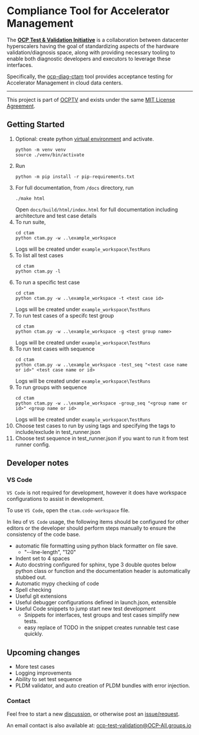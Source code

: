 # Compliance Tool for Accelerator Management

The [**OCP Test & Validation Initiative**](https://github.com/opencomputeproject/ocp-diag-core) is a collaboration between datacenter hyperscalers having the goal of standardizing aspects of the hardware validation/diagnosis space, along with providing necessary tooling to enable both diagnostic developers and executors to leverage these interfaces.

Specifically, the [ocp-diag-ctam](https://github.com/opencomputeproject/ocp-diag-ctam) tool provides acceptance testing for Accelerator Management in cloud data centers.

---

This project is part of [OCPTV](https://github.com/opencomputeproject/ocp-diag-core) and exists under the same [MIT License Agreement](https://github.com/opencomputeproject/ocp-diag-ctam/LICENSE).

## Getting Started

1. Optional: create python [virtual environment](https://docs.python.org/3/library/venv.html) and activate.
    ```
    python -m venv venv
    source ./venv/bin/activate
    ```
2. Run 
    ```
    python -m pip install -r pip-requirements.txt
    ```
3. For full documentation, from `/docs` directory, run
    ```
    ./make html
    ``````
    Open `docs/build/html/index.html` for full documentation including architecture and test case details
4. To run suite,
    ```
    cd ctam
    python ctam.py -w ..\example_workspace
    ```
    Logs will be created under `example_workspace\TestRuns`
5. To list all test cases 
    ```
    cd ctam
    python ctam.py -l
    ```
6. To run a specific test case 
    ```
    cd ctam
    python ctam.py -w ..\example_workspace -t <test case id>
    ```
    Logs will be created under `example_workspace\TestRuns`
7. To run test cases of a specifc test group
    ```
    cd ctam
    python ctam.py -w ..\example_workspace -g <test group name>
    ```
    Logs will be created under `example_workspace\TestRuns`
8. To run test cases with sequence
    ```
    cd ctam
    python ctam.py -w ..\example_workspace -test_seq "<test case name or id>" <test case name or id>
    ```
    Logs will be created under `example_workspace\TestRuns`
9. To run groups with sequence
    ```
    cd ctam
    python ctam.py -w ..\example_workspace -group_seq "<group name or id>" <group name or id>
    ```
    Logs will be created under `example_workspace\TestRuns`
10. Choose test cases to run by using tags and specifying the tags to include/exclude in test_runner.json 
11. Choose test sequence in test_runner.json if you want to run it from test runner config.


## Developer notes
### VS Code

`VS Code` is not required for development, however it does have workspace configurations to assist in development.

To use `VS Code`, open the `ctam.code-workspace` file.

In lieu of `VS Code` usage, the following items should be configured for other editors or the developer should perform
steps manually to ensure the consistency of the code base.

- automatic file formatting using python black formatter on file save.
    - "--line-length", "120"
- Indent set to 4 spaces
- Auto docstring configured for sphinx, type 3 double quotes below python class or function and the documentation header is automatically stubbed out.
- Automatic mypy checking of code
- Spell checking
- Useful git extensions
- Useful debugger configurations defined in launch.json, extensible
- Useful Code snippets to jump start new test development
    - Snippets for interfaces, test groups and test cases simplify new tests.
    - easy replace of TODO in the snippet creates runnable test case quickly.

## Upcoming changes 

- More test cases
- Logging improvements
- Ability to set test sequence
- PLDM validator, and auto creation of PLDM bundles with error injection.

### Contact

Feel free to start a new [discussion](https://github.com/opencomputeproject/ocp-diag-ctam/discussions), or otherwise post an [issue/request](https://github.com/opencomputeproject/ocp-diag-ctam/issues).

An email contact is also available at: ocp-test-validation@OCP-All.groups.io
